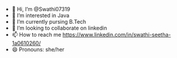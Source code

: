 - 👋 Hi, I’m @Swathi07319
- 👀 I’m interested in Java
- 🌱 I’m currently pursing B.Tech
- 💞️ I’m looking to collaborate on linkedin 
- 📫 How to reach me https://www.linkedin.com/in/swathi-seetha-1a0610260/
- 😄 Pronouns: she/her


<!---
Swathi07319/Swathi07319 is a ✨ special ✨ repository because its `README.md` (this file) appears on your GitHub profile.
You can click the Preview link to take a look at your changes.
--->
